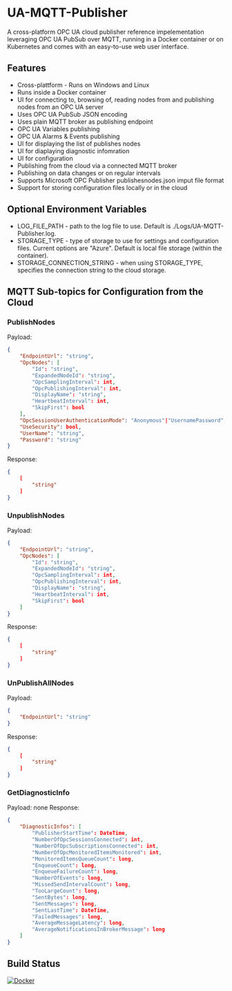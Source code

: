 # UA-MQTT-Publisher
A cross-platform OPC UA cloud publisher reference impelementation leveraging OPC UA PubSub over MQTT, running in a Docker container or on Kubernetes and comes with an easy-to-use web user interface.

## Features
* Cross-plattform - Runs on Windows and Linux
* Runs inside a Docker container
* UI for connecting to, browsing of, reading nodes from and publishing nodes from an OPC UA server
* Uses OPC UA PubSub JSON encoding
* Uses plain MQTT broker as publishing endpoint
* OPC UA Variables publishing
* OPC UA Alarms & Events publishing
* UI for displaying the list of publishes nodes
* UI for diaplaying diagnostic infomration
* UI for configuration
* Publishing from the cloud via a connected MQTT broker
* Publishing on data changes or on regular intervals
* Supports Microsoft OPC Publisher publishesnodes.json imput file format
* Support for storing configuration files locally or in the cloud

## Optional Environment Variables
* LOG_FILE_PATH - path to the log file to use. Default is ./Logs/UA-MQTT-Publisher.log.
* STORAGE_TYPE - type of storage to use for settings and configuration files. Current options are "Azure". Default is local file storage (within the container).
* STORAGE_CONNECTION_STRING - when using STORAGE_TYPE, specifies the connection string to the cloud storage.

## MQTT Sub-topics for Configuration from the Cloud

### PublishNodes
Payload:
```json
{
	"EndpointUrl": "string",
	"OpcNodes": [
		"Id": "string",
		"ExpandedNodeId": "string",
		"OpcSamplingInterval": int,
		"OpcPublishingInterval": int,
		"DisplayName": "string",
		"HeartbeatInterval": int,
		"SkipFirst": bool
	],
	"OpcSessionUserAuthenticationMode": "Anonymous"|"UsernamePassword",
	"UseSecurity": bool,
	"UserName": "string",
	"Password": "string"
}
```
Response:
```json
{
	[
		"string"
	]
}
```

### UnpublishNodes
Payload:
```json
{
	"EndpointUrl": "string",
	"OpcNodes": [
		"Id": "string",
		"ExpandedNodeId": "string",
		"OpcSamplingInterval": int,
		"OpcPublishingInterval": int,
		"DisplayName": "string",
		"HeartbeatInterval": int,
		"SkipFirst": bool
	]
}
```
Response:
```json
{
	[
		"string"
	]
}
```

### UnPublishAllNodes
Payload:
```json
{
	"EndpointUrl": "string"
}
```
Response:
```json
{
	[
		"string"
	]
}
```

### GetDiagnosticInfo
Payload: none
Response:
```json
{
	"DiagnosticInfos": [
		"PublisherStartTime": DateTime,
		"NumberOfOpcSessionsConnected": int,
		"NumberOfOpcSubscriptionsConnected": int,
		"NumberOfOpcMonitoredItemsMonitored": int,
		"MonitoredItemsQueueCount": long,
		"EnqueueCount": long,
		"EnqueueFailureCount": long,
		"NumberOfEvents": long,
		"MissedSendIntervalCount": long,
		"TooLargeCount": long,
		"SentBytes": long,
		"SentMessages": long,
		"SentLastTime": DateTime,
		"FailedMessages": long,
		"AverageMessageLatency": long,
		"AverageNotificationsInBrokerMessage": long
	]
}
```

## Build Status

[![Docker](https://github.com/barnstee/UA-MQTT-Publisher/actions/workflows/docker-publish.yml/badge.svg)](https://github.com/barnstee/UA-MQTT-Publisher/actions/workflows/docker-publish.yml)
